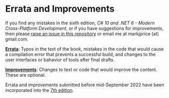 # Errata and Improvements

If you find any mistakes in the sixth edition, *C# 10 and .NET 6 - Modern Cross-Platform Development*, or if you have suggestions for improvements, then please [raise an issue in this repository](https://github.com/markjprice/cs11dotnet7/issues) or email me at markjprice (at) gmail.com.

[**Errata**](errata.md): Typos in the text of the book, mistakes in the code that would cause a compilation error that prevents a successful build, and changes to the user interfaces or bahavior of tools after final drafts.

[**Improvements**](improvements.md): Changes to text or code that would improve the content. These are optional.

Errata and improvements submitted before mid-September 2022 have been incorporated into the [7th edition](https://github.com/markjprice/cs11dotnet7).